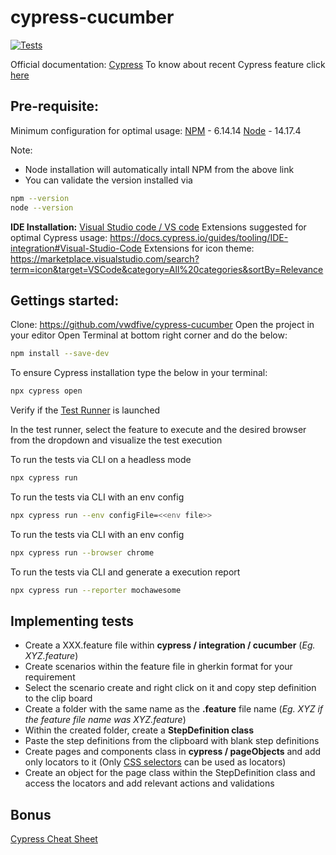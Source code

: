 # cypress-cucumber 
  <p align="left">
    <a href="https://github.com/ParthibanRajasekaran/cypress-cucumber/actions">
      <img alt="Tests" src="https://github.com/ParthibanRajasekaran/cypress-cucumber/workflows/Cypress Tests/badge.svg" />
    </a>
    <br />
  </p>

Official documentation: [Cypress](https://docs.cypress.io)
To know about recent Cypress feature click [here](https://www.cypress.io/features/)

## Pre-requisite:

Minimum configuration for optimal usage:
[NPM](https://www.npmjs.com) -  6.14.14
[Node](https://nodejs.org/en/download/) - 14.17.4

Note: 
- Node installation will automatically intall NPM from the above link
- You can validate the version installed via
```bash 
npm --version
node --version
```

**IDE Installation:** [Visual Studio code / VS code](https://code.visualstudio.com)
Extensions suggested for optimal Cypress usage: https://docs.cypress.io/guides/tooling/IDE-integration#Visual-Studio-Code
Extensions for icon theme: https://marketplace.visualstudio.com/search?term=icon&target=VSCode&category=All%20categories&sortBy=Relevance

## Gettings started:

Clone: https://github.com/vwdfive/cypress-cucumber
Open the project in your editor
Open Terminal at bottom right corner and do the below:
```bash 
npm install --save-dev
```
To ensure Cypress installation type the below in your terminal:
```bash 
npx cypress open
```
Verify if the [Test Runner](https://docs.cypress.io/guides/core-concepts/test-runner#Overview) is launched

In the test runner, select the feature to execute and the desired browser from the dropdown and visualize the test execution

To run the tests via CLI on a headless mode
```bash 
npx cypress run
```

To run the tests via CLI with an env config
```bash 
npx cypress run --env configFile=<<env file>>
```

To run the tests via CLI with an env config
```bash 
npx cypress run --browser chrome
```

To run the tests via CLI and generate a execution report
```bash 
npx cypress run --reporter mochawesome
```

## Implementing tests

- Create a XXX.feature file within **cypress / integration / cucumber** (*Eg. XYZ.feature*)
- Create scenarios within the feature file in gherkin format for your requirement 
- Select the scenario create and right click on it and copy step definition to the clip board
- Create a folder with the same name as the **.feature** file name (*Eg. XYZ if the feature file name was XYZ.feature*)
- Within the created folder, create a **StepDefinition class**
- Paste the step definitions from the clipboard with blank step definitions
- Create pages and components class in **cypress / pageObjects** and add only locators to it (Only [CSS selectors](https://saucelabs.com/resources/articles/selenium-tips-css-selectors) can be used as locators)
- Create an object for the page class within the StepDefinition class and access the locators and add relevant actions and validations 

## Bonus
[Cypress Cheat Sheet](https://chercher.tech/cypress-io/cheat-sheet-cypress-io)